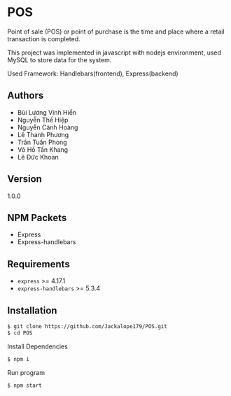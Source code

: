 # POS
Point of sale (POS) or point of purchase is the time and place where a retail transaction is completed. 

This project was implemented in javascript with nodejs environment, used MySQL to store data for the system. 

Used Framework: Handlebars(frontend), Express(backend)
## Authors
- Bùi Lương Vinh Hiển
- Nguyễn Thế Hiệp
- Nguyễn Cảnh Hoàng
- Lê Thanh Phương
- Trần Tuấn Phong
- Võ Hồ Tấn Khang
- Lê Đức Khoan
## Version
1.0.0
## NPM Packets
- Express
- Express-handlebars
## Requirements
- `express` >= 4.17.1
- `express-handlebars` >= 5.3.4
## Installation

```sh
$ git clone https://github.com/Jackalope179/POS.git
$ cd POS
```
Install Dependencies

```sh
$ npm i
```

Run program

```sh
$ npm start
```
